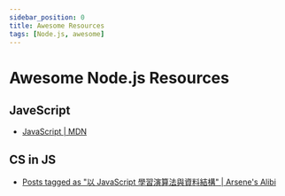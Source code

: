 ```yaml
---
sidebar_position: 0
title: Awesome Resources
tags: [Node.js, awesome]
---
```


Awesome Node.js Resources
=========================

JaveScript
----------

-   [JavaScript | MDN](https://developer.mozilla.org/zh-TW/docs/Web/JavaScript)


CS in JS
--------

-   [Posts tagged as "以 JavaScript 學習演算法與資料結構" | Arsene's Alibi](https://arsenekuo.com/tags/%E4%BB%A5-java-script-%E5%AD%B8%E7%BF%92%E6%BC%94%E7%AE%97%E6%B3%95%E8%88%87%E8%B3%87%E6%96%99%E7%B5%90%E6%A7%8B/)
